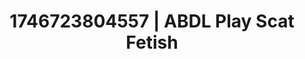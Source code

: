 ---
categories:
- Immersive erotica
- Interactive NSFW
- AI-generated
- Punk lovers
- Flushed skin
- ASMR
- Bi-curious stories
- Cosplay
image: /assets/images/1746723804557.jpg
layout: post
seo:
  description: Featured content with exclusive ABDL Play, Scat Fetish. HD images available.
  keywords: ABDL Play, Scat Fetish
  og_image: /assets/images/1746723804557.jpg
  schema_type: VisualArtwork
tags:
- ABDL Play
- '#1746723804557'
- Scat Fetish
title: 1746723804557 | ABDL Play Scat Fetish
---